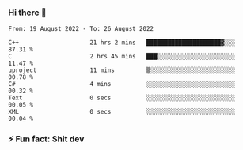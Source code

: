 ### Hi there 👋
<!--START_SECTION:waka-->

```text
From: 19 August 2022 - To: 26 August 2022

C++                    21 hrs 2 mins   █████████████████████▓░░░   87.31 %
C                      2 hrs 45 mins   ███░░░░░░░░░░░░░░░░░░░░░░   11.47 %
uproject               11 mins         ▒░░░░░░░░░░░░░░░░░░░░░░░░   00.78 %
C#                     4 mins          ░░░░░░░░░░░░░░░░░░░░░░░░░   00.32 %
Text                   0 secs          ░░░░░░░░░░░░░░░░░░░░░░░░░   00.05 %
XML                    0 secs          ░░░░░░░░░░░░░░░░░░░░░░░░░   00.04 %
```

<!--END_SECTION:waka-->
<!--
**TG4LAaron/TG4LAaron** is a ✨ _special_ ✨ repository because its `README.md` (this file) appears on your GitHub profile.

Here are some ideas to get you started:

- 🔭 I’m currently working on ...
- 🌱 I’m currently learning ...
- 👯 I’m looking to collaborate on ...
- 🤔 I’m looking for help with ...
- 💬 Ask me about ...
- 📫 How to reach me: ...
- 😄 Pronouns: ...
- ⚡ Fun fact: ...
-->
### ⚡ Fun fact: Shit dev
